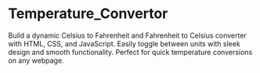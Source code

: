 # Temperature_Convertor
Build a dynamic Celsius to Fahrenheit and Fahrenheit to Celsius converter with HTML, CSS, and JavaScript. Easily toggle between units with sleek design and smooth functionality. Perfect for quick temperature conversions on any webpage.
